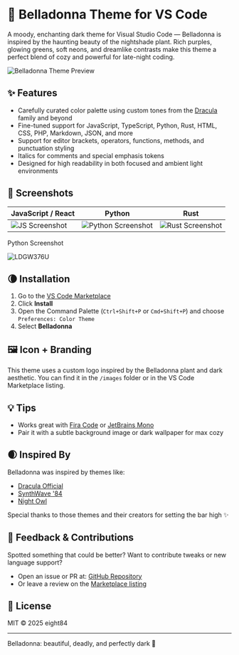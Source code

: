 # 🌙 Belladonna Theme for VS Code

A moody, enchanting dark theme for Visual Studio Code — Belladonna is inspired by the haunting beauty of the nightshade plant. Rich purples, glowing greens, soft neons, and dreamlike contrasts make this theme a perfect blend of cozy and powerful for late-night coding.

![Belladonna Theme Preview](https://raw.githubusercontent.com/your-username/belladonna-theme/main/images/screenshot-1.png)

## ✨ Features

- Carefully curated color palette using custom tones from the [Dracula](https://draculatheme.com/) family and beyond
- Fine-tuned support for JavaScript, TypeScript, Python, Rust, HTML, CSS, PHP, Markdown, JSON, and more
- Support for editor brackets, operators, functions, methods, and punctuation styling
- Italics for comments and special emphasis tokens
- Designed for high readability in both focused and ambient light environments

## 🌿 Screenshots

| JavaScript / React | Python | Rust |
|--------------------|--------|------|
| ![JS Screenshot](https://raw.githubusercontent.com/your-username/belladonna-theme/main/images/js.png) | ![Python Screenshot](https://raw.githubusercontent.com/your-username/belladonna-theme/main/images/python.png) | ![Rust Screenshot](https://raw.githubusercontent.com/your-username/belladonna-theme/main/images/rust.png) |


Python Screenshot

![LDGW376U](https://github.com/user-attachments/assets/c7cd0236-bd1a-4720-bc00-b771ee7a0c36)



## 🌘 Installation

1. Go to the [VS Code Marketplace](https://marketplace.visualstudio.com/items?itemName=eight84.belladonna-theme)
2. Click **Install**
3. Open the Command Palette (`Ctrl+Shift+P` or `Cmd+Shift+P`) and choose `Preferences: Color Theme`
4. Select **Belladonna**

## 🖼️ Icon + Branding

This theme uses a custom logo inspired by the Belladonna plant and dark aesthetic. You can find it in the `/images` folder or in the VS Code Marketplace listing.

## 💡 Tips

- Works great with [Fira Code](https://github.com/tonsky/FiraCode) or [JetBrains Mono](https://www.jetbrains.com/lp/mono/)
- Pair it with a subtle background image or dark wallpaper for max cozy

## 🌒 Inspired By

Belladonna was inspired by themes like:

- [Dracula Official](https://draculatheme.com/)
- [SynthWave '84](https://marketplace.visualstudio.com/items?itemName=RobbOwen.synthwave-vscode)
- [Night Owl](https://marketplace.visualstudio.com/items?itemName=sdras.night-owl)

Special thanks to those themes and their creators for setting the bar high ✨

## 🤝 Feedback & Contributions

Spotted something that could be better? Want to contribute tweaks or new language support?

- Open an issue or PR at: [GitHub Repository](https://github.com/your-username/belladonna-theme)
- Or leave a review on the [Marketplace listing](https://marketplace.visualstudio.com/items?itemName=eight84.belladonna-theme)

## 📄 License

MIT © 2025 eight84

---

Belladonna: beautiful, deadly, and perfectly dark 🌿
